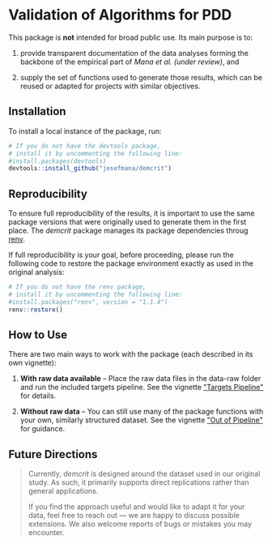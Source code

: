 # Validation of Algorithms for PDD

This package is **not** intended for broad public use. Its main purpose is to:

1. provide transparent documentation of the data analyses forming the backbone
of the empirical part of *Mana et al. (under review)*, and

2. supply the set of functions used to generate those results, which can be reused
or adapted for projects with similar objectives.

## Installation

To install a local instance of the package, run:

```r
# If you do not have the devtools package,
# install it by uncommenting the following line:
#install.packages(devtools)
devtools::install_github("josefmana/demcrit")
```

## Reproducibility

To ensure full reproducibility of the results, it is important to use the same package
versions that were originally used to generate them in the first place. The *demcrit*
package manages its package dependencies throug [renv](https://pkgs.rstudio.com/renv/index.html).

If full reproducibility is your goal, before proceeding, please run the following
code to restore the package environment exactly as used in the original analysis:

```r
# If you do not have the renv package,
# install it by uncommenting the following line:
#install.packages("renv", version = "1.1.4")
renv::restore()
```

## How to Use

There are two main ways to work with the package (each described in its own vignette):

1. **With raw data available** –
Place the raw data files in the data-raw folder and run the included targets pipeline.
See the vignette ["Targets Pipeline"](articles/use1.html) for details.

2. **Without raw data** –
You can still use many of the package functions with your own, similarly structured
dataset. See the vignette ["Out of Pipeline"](articles/use2.html) for guidance.

## Future Directions

>Currently, *demcrit* is designed around the dataset used in our original study.
As such, it primarily supports direct replications rather than general applications.
>
>If you find the approach useful and would like to adapt it for your data, feel free to
reach out — we are happy to discuss possible extensions. We also welcome reports of bugs
or mistakes you may encounter.
